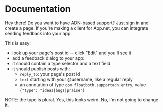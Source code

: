 # Documentation

Hey there!
Do you want to have ADN-based support?
Just sign in and create a page.
If you're making a client for App.net, you can integrate sending feedback into your app.

This is easy:

- look up your page's post id -- click "Edit" and you'll see it
- add a feedback dialog to your app:
- it should contain a type selector and a text field
- it should publish posts with:
  - `reply_to`: your page's post id
  - `text` starting with your @username, like a regular reply
  - an annotation of type `com.floatboth.supportadn.entry`, value `{"type": "ideas|bugs|praise"}`

NOTE: the type is plural. Yes, this looks weird. No, I'm not going to change it.

